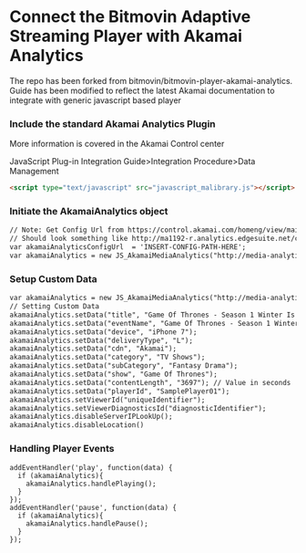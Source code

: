 # Connect the Bitmovin Adaptive Streaming Player with Akamai Analytics

The repo has been forked from bitmovin/bitmovin-player-akamai-analytics. Guide has been modified to reflect the latest Akamai documentation to integrate with generic javascript based player

### Include the standard Akamai Analytics Plugin

More information is covered in the Akamai Control center

JavaScript Plug-in Integration Guide>Integration Procedure>Data Management

```html
<script type="text/javascript" src="javascript_malibrary.js"></script>
```

### Initiate the AkamaiAnalytics object 

```html
// Note: Get Config Url from https://control.akamai.com/homeng/view/main (Configure > Media Analytics > Data Source > Configuration Steps:	View Steps)
// Should look something like http://ma1192-r.analytics.edgesuite.net/config/beacon-XXXXX.xml
var akamaiAnalyticsConfigUrl  = 'INSERT-CONFIG-PATH-HERE';
var akamaiAnalytics = new JS_AkamaiMediaAnalytics("http://media-analytics.akamaized.net/analyticsplugin/configuration/SampleBeacon.xml");
```

### Setup Custom Data

```html
var akamaiAnalytics = new JS_AkamaiMediaAnalytics("http://media-analytics.akamaized.net/analyticsplugin/configuration/SampleBeacon.xml");
// Setting Custom Data
akamaiAnalytics.setData("title", "Game Of Thrones - Season 1 Winter Is Coming");
akamaiAnalytics.setData("eventName", "Game Of Thrones - Season 1 Winter Is Coming");
akamaiAnalytics.setData("device", "iPhone 7");
akamaiAnalytics.setData("deliveryType", "L");
akamaiAnalytics.setData("cdn", "Akamai");
akamaiAnalytics.setData("category", "TV Shows");
akamaiAnalytics.setData("subCategory", "Fantasy Drama");
akamaiAnalytics.setData("show", "Game Of Thrones");
akamaiAnalytics.setData("contentLength", "3697"); // Value in seconds
akamaiAnalytics.setData("playerId", "SamplePlayer01");
akamaiAnalytics.setViewerId("uniqueIdentifier");
akamaiAnalytics.setViewerDiagnosticsId("diagnosticIdentifier");
akamaiAnalytics.disableServerIPLookUp();
akamaiAnalytics.disableLocation()

```

### Handling Player Events

```
addEventHandler('play', function(data) { 
  if (akamaiAnalytics){
    akamaiAnalytics.handlePlaying();
  }
});
addEventHandler('pause', function(data) { 
  if (akamaiAnalytics){
    akamaiAnalytics.handlePause();
  }
});
```
